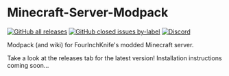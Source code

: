 # Minecraft-Server-Modpack

[![GitHub all releases](https://img.shields.io/github/downloads/FourInchKnife/Minecraft-Server-Modpack/total?color=blue&label=Downloads&style=for-the-badge)](https://github.com/FourInchKnife/Minecraft-Server-Modpack/releases/latest)
[![GitHub closed issues by-label](https://img.shields.io/github/issues-closed-raw/FourInchKnife/Minecraft-Server-Modpack/added?color=green&label=accepted%20changes&style=for-the-badge)](https://github.com/FourInchKnife/Minecraft-Server-Modpack/issues?q=is%3Aissue+label%3Aadded)
[![Discord](https://img.shields.io/discord/838160584687878195?color=teal&label=discord&style=for-the-badge)](discord://channels/838160584687878195/838160584687878198/)

Modpack (and wiki) for FourInchKnife's modded Minecraft server.

Take a look at the releases tab for the latest version! Installation instructions coming soon...
